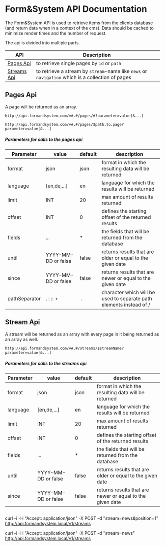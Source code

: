 # Form&System API Documentation

The Form&System API is used to retrieve items from the clients database (and return data when in a context of the cms).
Data should be cached to minimize render times and the number of request.

The api is divided into multiple parts.

API  |  Description
-------------  |  -------------
[Pages Api](#pages-api) | to retrieve single pages by `id` or `path`
[Streams Api](#stream-api) | to retrieve a stream by `stream`-name like `news` or `navigation` which is a collection of pages

## Pages Api

A page will be returned as an array.

`http://api.formandsystem.com/v#.#/pages/#?parameter=value[&...]`

`http://api.formandsystem.com/v#.#/pages/$path.to.page?parameter=value[&...]`

##### Parameters for calls to the pages api

Parameter  | value | default |description
------------- | ------------- | ------------- | -------------
format  | json | json | format in which the resulting data will be returned
language | [en,de,...] | en | language for which the results will be returned
limit | INT | 20 | max amount of results returned
offset | INT | 0 | defines the starting offset of the returned results
fields | ... | * | the fields that will be returned from the database
until | YYYY-MM-DD or false | false | returns results that are older or equal to the given date
since | YYYY-MM-DD or false | false | returns results that are newer or equal to the given date
pathSeparator | . : :: + | . | character which will be used to separate path elements instead of /


## Stream Api

A stream will be returned as an array with every page in it being returned as an array as well.

`http://api.formandsystem.com/v#.#/streams/$streamName?parameter=value[&...]`

##### Parameters for calls to the streams api

Parameter  | value | default |description
------------- | ------------- | ------------- | -------------
format  | json | json | format in which the resulting data will be returned
language | [en,de,...] | en | language for which the results will be returned
limit | INT | 20 | max amount of results returned
offset | INT | 0 | defines the starting offset of the returned results
fields | ... | * | the fields that will be returned from the database
until | YYYY-MM-DD or false | false | returns results that are older or equal to the given date
since | YYYY-MM-DD or false | false | returns results that are newer or equal to the given date


##

curl -i -H "Accept: application/json" -X POST -d "stream=news&position=1" http://api.formandsystem.local/v1/streams

curl -i -H "Accept: application/json" -X POST -d "stream=news" http://api.formandsystem.local/v1/streams
